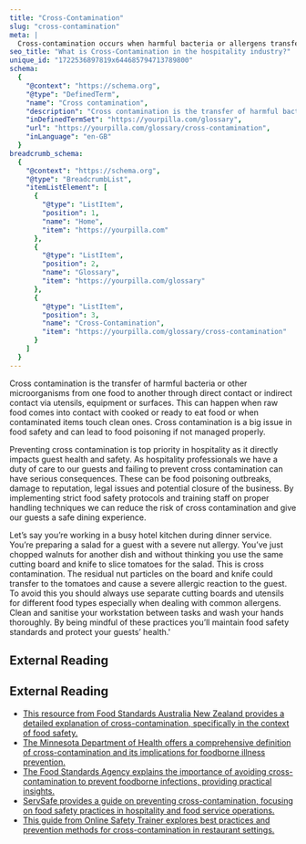 ```yaml
---
title: "Cross-Contamination"
slug: "cross-contamination"
meta: |
  Cross-contamination occurs when harmful bacteria or allergens transfer from one surface or food to another. Prevent it to maintain hygiene and guest safety.
seo_title: "What is Cross-Contamination in the hospitality industry?"
unique_id: "1722536897819x644685794713789800"
schema:
  {
    "@context": "https://schema.org",
    "@type": "DefinedTerm",
    "name": "Cross contamination",
    "description": "Cross contamination is the transfer of harmful bacteria or other microorganisms from one food to another through direct contact or via utensils, equipment, or surfaces, which can lead to food poisoning if not managed properly.",
    "inDefinedTermSet": "https://yourpilla.com/glossary",
    "url": "https://yourpilla.com/glossary/cross-contamination",
    "inLanguage": "en-GB"
  }
breadcrumb_schema:
  {
    "@context": "https://schema.org",
    "@type": "BreadcrumbList",
    "itemListElement": [
      {
        "@type": "ListItem",
        "position": 1,
        "name": "Home",
        "item": "https://yourpilla.com"
      },
      {
        "@type": "ListItem",
        "position": 2,
        "name": "Glossary",
        "item": "https://yourpilla.com/glossary"
      },
      {
        "@type": "ListItem",
        "position": 3,
        "name": "Cross-Contamination",
        "item": "https://yourpilla.com/glossary/cross-contamination"
      }
    ]
  }
---
```


Cross contamination is the transfer of harmful bacteria or other microorganisms from one food to another through direct contact or indirect contact via utensils, equipment or surfaces. This can happen when raw food comes into contact with cooked or ready to eat food or when contaminated items touch clean ones. Cross contamination is a big issue in food safety and can lead to food poisoning if not managed properly.

Preventing cross contamination is top priority in hospitality as it directly impacts guest health and safety. As hospitality professionals we have a duty of care to our guests and failing to prevent cross contamination can have serious consequences. These can be food poisoning outbreaks, damage to reputation, legal issues and potential closure of the business. By implementing strict food safety protocols and training staff on proper handling techniques we can reduce the risk of cross contamination and give our guests a safe dining experience.

Let’s say you’re working in a busy hotel kitchen during dinner service. You’re preparing a salad for a guest with a severe nut allergy. You’ve just chopped walnuts for another dish and without thinking you use the same cutting board and knife to slice tomatoes for the salad. This is cross contamination. The residual nut particles on the board and knife could transfer to the tomatoes and cause a severe allergic reaction to the guest. To avoid this you should always use separate cutting boards and utensils for different food types especially when dealing with common allergens. Clean and sanitise your workstation between tasks and wash your hands thoroughly. By being mindful of these practices you’ll maintain food safety standards and protect your guests’ health.'

## External Reading



## External Reading

*   [This resource from Food Standards Australia New Zealand provides a detailed explanation of cross-contamination, specifically in the context of food safety.](https://www.foodstandards.gov.au/consumer/safety/foodborne-illness/Common-terms#:~:text=Cross%20contamination,will%20spread%20to%20the%20salad.)
*   [The Minnesota Department of Health offers a comprehensive definition of cross-contamination and its implications for foodborne illness prevention.](https://www.health.state.mn.us/people/foodsafety/clean/xcontamination.html#:~:text=Cross%2Dcontamination%20is%20the%20physical,factor%20in%20preventing%20foodborne%20illness.)
*   [The Food Standards Agency explains the importance of avoiding cross-contamination to prevent foodborne infections, providing practical insights.](https://www.food.gov.uk/safety-hygiene/why-avoiding-cross-contamination-is-important#:~:text=Cross%2Dcontamination%20is%20what%20happens,cause%20of%20most%20foodborne%20infections.)
*   [ServSafe provides a guide on preventing cross-contamination, focusing on food safety practices in hospitality and food service operations.](https://www.servsafe.com/downloads/demos/fh/fh-sample-chapter#:~:text=Pathogens%20can%20be%20transferred%20from,cups%2C%20utensils%2C%20and%20napkins.)
*   [This guide from Online Safety Trainer explores best practices and prevention methods for cross-contamination in restaurant settings.](https://www.onlinesafetytrainer.com/cross-contamination-safety-for-restaurants-a-comprehensive-guide/)